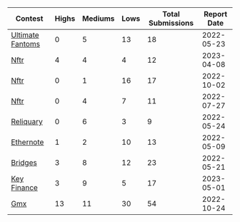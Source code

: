 | Contest | Highs | Mediums | Lows | Total Submissions | Report Date |
| ------ | ----- | ------- | ---- | ----------------- |---------- |
| [Ultimate Fantoms](https://github.com/solodit/solodit_content/blob/main/reports/Guardian%20Audits/2022-05-23-Ultimate%20Fantoms.md) | 0 | 5 | 13 | 18 | 2022-05-23
| [Nftr](https://github.com/solodit/solodit_content/blob/main/reports/Guardian%20Audits/2023-04-08-NFTR.md) | 4 | 4 | 4 | 12 | 2023-04-08
| [Nftr](https://github.com/solodit/solodit_content/blob/main/reports/Guardian%20Audits/2022-10-02-NFTR.md) | 0 | 1 | 16 | 17 | 2022-10-02
| [Nftr](https://github.com/solodit/solodit_content/blob/main/reports/Guardian%20Audits/2022-07-27-NFTR.md) | 0 | 4 | 7 | 11 | 2022-07-27
| [Reliquary](https://github.com/solodit/solodit_content/blob/main/reports/Guardian%20Audits/2022-05-24-Reliquary.md) | 0 | 6 | 3 | 9 | 2022-05-24
| [Ethernote](https://github.com/solodit/solodit_content/blob/main/reports/Guardian%20Audits/2022-05-09-Ethernote.md) | 1 | 2 | 10 | 13 | 2022-05-09
| [Bridges](https://github.com/solodit/solodit_content/blob/main/reports/Guardian%20Audits/2022-05-21-Bridges.md) | 3 | 8 | 12 | 23 | 2022-05-21
| [Key Finance](https://github.com/solodit/solodit_content/blob/main/reports/Guardian%20Audits/2023-05-01-Key%20Finance.md) | 3 | 9 | 5 | 17 | 2023-05-01
| [Gmx](https://github.com/solodit/solodit_content/blob/main/reports/Guardian%20Audits/2022-10-24-GMX.md) | 13 | 11 | 30 | 54 | 2022-10-24
